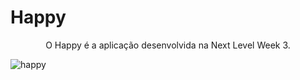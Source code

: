 # Happy
<p align="center">  
 O Happy é a aplicação desenvolvida na Next Level Week 3.
</p>  

![happy](https://user-images.githubusercontent.com/24916872/96924760-80dd6480-1489-11eb-88d8-6d89fdcab757.png)